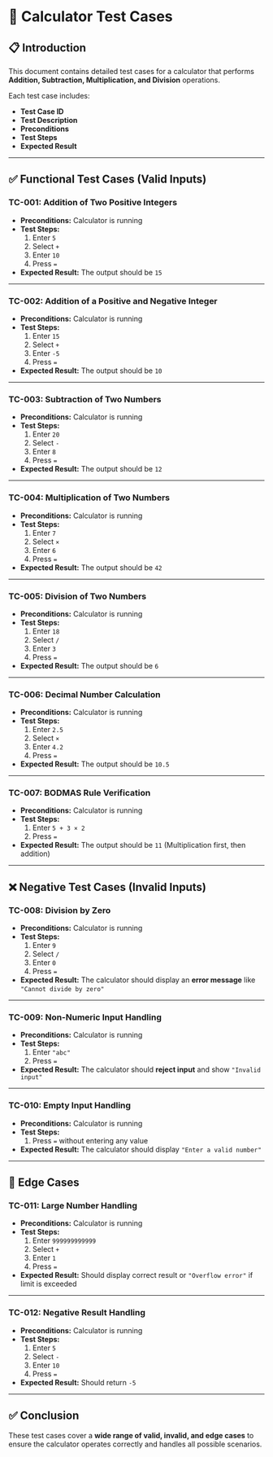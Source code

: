 # 📌 Calculator Test Cases

## 📋 Introduction
This document contains detailed test cases for a calculator that performs **Addition, Subtraction, Multiplication, and Division** operations.  

Each test case includes:  
- **Test Case ID**  
- **Test Description**  
- **Preconditions**  
- **Test Steps**  
- **Expected Result**  

---

## ✅ **Functional Test Cases (Valid Inputs)**

### **TC-001: Addition of Two Positive Integers**
- **Preconditions:** Calculator is running  
- **Test Steps:**  
  1. Enter `5`  
  2. Select `+`  
  3. Enter `10`  
  4. Press `=`  
- **Expected Result:** The output should be `15`  

---

### **TC-002: Addition of a Positive and Negative Integer**
- **Preconditions:** Calculator is running  
- **Test Steps:**  
  1. Enter `15`  
  2. Select `+`  
  3. Enter `-5`  
  4. Press `=`  
- **Expected Result:** The output should be `10`  

---

### **TC-003: Subtraction of Two Numbers**
- **Preconditions:** Calculator is running  
- **Test Steps:**  
  1. Enter `20`  
  2. Select `-`  
  3. Enter `8`  
  4. Press `=`  
- **Expected Result:** The output should be `12`  

---

### **TC-004: Multiplication of Two Numbers**
- **Preconditions:** Calculator is running  
- **Test Steps:**  
  1. Enter `7`  
  2. Select `×`  
  3. Enter `6`  
  4. Press `=`  
- **Expected Result:** The output should be `42`  

---

### **TC-005: Division of Two Numbers**
- **Preconditions:** Calculator is running  
- **Test Steps:**  
  1. Enter `18`  
  2. Select `/`  
  3. Enter `3`  
  4. Press `=`  
- **Expected Result:** The output should be `6`  

---

### **TC-006: Decimal Number Calculation**
- **Preconditions:** Calculator is running  
- **Test Steps:**  
  1. Enter `2.5`  
  2. Select `×`  
  3. Enter `4.2`  
  4. Press `=`  
- **Expected Result:** The output should be `10.5`  

---

### **TC-007: BODMAS Rule Verification**
- **Preconditions:** Calculator is running  
- **Test Steps:**  
  1. Enter `5 + 3 × 2`  
  2. Press `=`  
- **Expected Result:** The output should be `11` (Multiplication first, then addition)  

---

## ❌ **Negative Test Cases (Invalid Inputs)**

### **TC-008: Division by Zero**
- **Preconditions:** Calculator is running  
- **Test Steps:**  
  1. Enter `9`  
  2. Select `/`  
  3. Enter `0`  
  4. Press `=`  
- **Expected Result:** The calculator should display an **error message** like `"Cannot divide by zero"`  

---

### **TC-009: Non-Numeric Input Handling**
- **Preconditions:** Calculator is running  
- **Test Steps:**  
  1. Enter `"abc"`  
  2. Press `=`  
- **Expected Result:** The calculator should **reject input** and show `"Invalid input"`  

---

### **TC-010: Empty Input Handling**
- **Preconditions:** Calculator is running  
- **Test Steps:**  
  1. Press `=` without entering any value  
- **Expected Result:** The calculator should display `"Enter a valid number"`  

---

## 🔄 **Edge Cases**
### **TC-011: Large Number Handling**
- **Preconditions:** Calculator is running  
- **Test Steps:**  
  1. Enter `999999999999`  
  2. Select `+`  
  3. Enter `1`  
  4. Press `=`  
- **Expected Result:** Should display correct result or `"Overflow error"` if limit is exceeded  

---

### **TC-012: Negative Result Handling**
- **Preconditions:** Calculator is running  
- **Test Steps:**  
  1. Enter `5`  
  2. Select `-`  
  3. Enter `10`  
  4. Press `=`  
- **Expected Result:** Should return `-5`  

---

## ✅ **Conclusion**
These test cases cover a **wide range of valid, invalid, and edge cases** to ensure the calculator operates correctly and handles all possible scenarios.  
